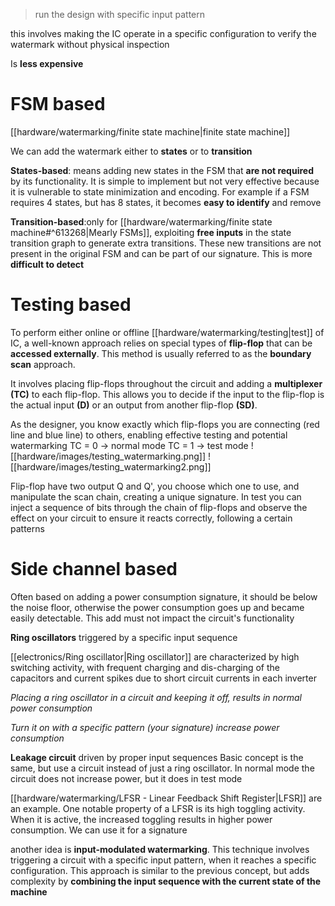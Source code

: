> run the design with specific input pattern

this involves making the IC operate in a specific configuration to verify the watermark without physical inspection

Is **less expensive**

# FSM based
[[hardware/watermarking/finite state machine|finite state machine]]

We can add the watermark either to **states** or to **transition**

**States-based**: means adding new states in the FSM that **are not required** by its functionality. It is simple to implement but not very effective because it is vulnerable to state minimization and encoding. For example if a FSM requires 4 states, but has 8 states, it becomes **easy to identify** and remove

**Transition-based**:only for [[hardware/watermarking/finite state machine#^613268|Mearly FSMs]], exploiting **free inputs** in the state transition graph to generate extra transitions. These new transitions are not present in the original FSM and can be part of our signature. This is more **difficult to detect**


# Testing based
To perform either online or offline [[hardware/watermarking/testing|test]] of IC, a well-known approach relies on special types of **flip-flop** that can be **accessed externally**.
This method is usually referred to as the **boundary scan** approach. 

It involves placing flip-flops throughout the circuit and adding a **multiplexer** **(TC)** to each flip-flop. This allows you to decide if the input to the flip-flop is the actual input **(D)** or an output from another flip-flop **(SD)**. 

As the designer, you know exactly which flip-flops you are connecting (red line and blue line) to others, enabling effective testing and potential watermarking
TC = 0 -> normal mode
TC = 1 -> test mode
![[hardware/images/testing_watermarking.png]]
![[hardware/images/testing_watermarking2.png]]
 
Flip-flop have two output Q and Q', you choose which one to use, and manipulate the scan chain, creating a unique signature. 
In test  you can inject a sequence of bits through the chain of flip-flops and observe the effect on your circuit to ensure it reacts correctly, following a certain patterns




# Side channel based


Often based on adding a power consumption signature, it should be below the noise floor, otherwise the power consumption goes up and became easily detectable. This add must not impact the circuit's functionality 


**Ring oscillators** triggered by a specific input sequence

[[electronics/Ring oscillator|Ring oscillator]] are characterized by high switching activity, with frequent charging and dis-charging of the capacitors and current spikes due to short circuit currents in each inverter

*Placing a ring oscillator in a circuit and keeping it off, results in normal power consumption*

*Turn it on with a specific pattern (your signature) increase power consumption*


**Leakage circuit** driven by proper input sequences
Basic concept is the same, but use a circuit instead of just a ring oscillator.
In normal mode the circuit does not increase power, but it does in test mode

[[hardware/watermarking/LFSR - Linear Feedback Shift Register|LFSR]] are an example. One notable property of a LFSR is its high toggling activity. When it is active, the increased toggling results in higher power consumption. We can use it for a signature

another idea is **input-modulated watermarking**. This technique involves triggering a circuit with a specific input pattern, when it reaches a specific configuration.
This approach is similar to the previous concept, but adds complexity by **combining the input sequence with the current state of the machine**
